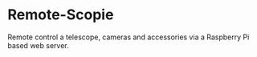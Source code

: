 # Remote-Scopie
Remote control a telescope, cameras and accessories via a Raspberry Pi based web server.

